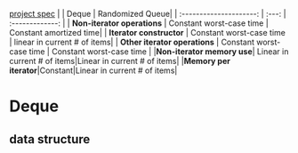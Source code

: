 [project spec](https://coursera.cs.princeton.edu/algs4/assignments/queues/specification.php)
|                         | Deque | Randomized Queue|
| :---------------------: | :---: | :-------------: |
| **Non-iterator operations** | Constant worst-case time | Constant amortized time|
| **Iterator constructor** | Constant worst-case time | linear in current # of items|
| **Other iterator operations** | Constant worst-case time | Constant worst-case time |
|**Non-iterator memory use**|	Linear in current # of items|Linear in current # of items|
|**Memory per iterator**|Constant|Linear in current # of items|
# Deque  
## data structure


